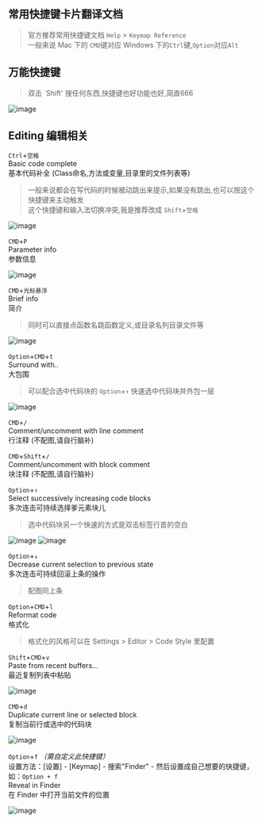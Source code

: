 ## 常用快捷键卡片翻译文档

> 官方推荐常用快捷键文档
> `Help` > `Keymap Reference`    
> 一般来说 Mac 下的 `CMD`键对应 Windows 下的`Ctrl`键,`Option`对应`Alt`

## 万能快捷键

> 双击 `Shift' 搜任何东西,快捷键也好功能也好,简直666

![image](https://user-images.githubusercontent.com/652276/31881115-23c03656-b7a8-11e7-8b63-9053f4506662.png)


## Editing 编辑相关

`Ctrl`+`空格`     
Basic code complete    
基本代码补全 (Class命名,方法或变量,目录里的文件列表等)
> 一般来说都会在写代码的时候被动跳出来提示,如果没有跳出,也可以按这个快捷键来主动触发    
> 这个快捷键和输入法切换冲突,我是推荐改成 `Shift`+`空格` 

![image](images/shift+space.gif)


`CMD`+`P`     
Parameter info      
参数信息

![image](images/cmd+p.gif)


`CMD`+`光标悬浮`     
Brief info      
简介
> 同时可以直接点函数名跳函数定义,或目录名列目录文件等

![image](images/cmd+click.gif)


`Option`+`CMD`+`t`     
Surround with..     
大包围
> 可以配合选中代码块的 `Option`+`↑` 快速选中代码块并外包一层

![image](images/option+cmd+t.gif)


`CMD`+`/`     
Comment/uncomment with line comment     
行注释 (不配图,请自行脑补)

`CMD`+`Shift`+`/`     
Comment/uncomment with block comment     
块注释 (不配图,请自行脑补)


`Option`+`↑`      
Select successively increasing code blocks     
多次连击可持续选择爹元素块儿

> 选中代码块另一个快速的方式是双击标签行首的空白

![image](images/option+up.gif)
![image](images/double-click.gif)


`Option`+`↓`      
Decrease current selection to previous state   
多次连击可持续回滚上条的操作

> 配图同上条

`Option`+`CMD`+`l`      
Reformat code     
格式化

> 格式化的风格可以在 Settings > Editor > Code Style 里配置


`Shift`+`CMD`+`v`      
Paste from recent buffers...     
最近复制列表中粘贴

![image](images/shift+cmd+v.gif)


`CMD`+`d`      
Duplicate current line or selected block     
复制当前行或选中的代码块

![image](images/cmd+d.gif)

`Option`+`f` _（需自定义此快捷键）_     
设置方法：[设置] - [Keymap] - 搜索"Finder" - 然后设置成自己想要的快捷键，如：`Option + f`    
Reveal in Finder      
在 Finder 中打开当前文件的位置

![image](images/open-finder.gif)



